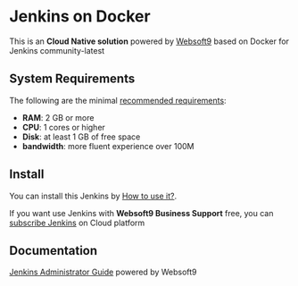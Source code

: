 # Jenkins on Docker  

This is an **Cloud Native solution** powered by [Websoft9](https://www.websoft9.com) based on Docker for Jenkins community-latest

## System Requirements

The following are the minimal [recommended requirements](https://www.jenkins.io/doc/book/installing/docker/):

* **RAM**: 2 GB or more
* **CPU**: 1 cores or higher
* **Disk**: at least 1 GB of free space
* **bandwidth**: more fluent experience over 100M  

## Install

You can install this Jenkins by [How to use it?](https://github.com/Websoft9/docker-library#how-to-use-it).   

If you want use Jenkins with **Websoft9 Business Support** free, you can [subscribe Jenkins](https://www.websoft9.com/apps) on Cloud platform

## Documentation

[Jenkins Administrator Guide](https://support.websoft9.com/docs/jenkins) powered by Websoft9
